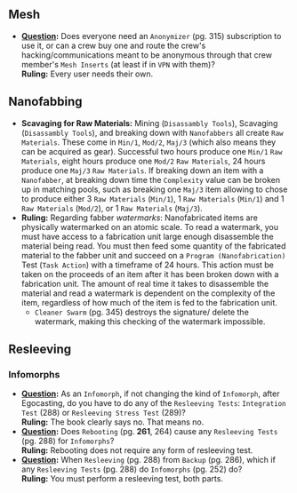 ## Mesh

- **[Question](https://github.com/itteerde/ep2eRules/issues/2):** Does everyone need an `Anonymizer` (pg. 315) subscription to use it, or can a crew buy one and route the crew's hacking/communications meant to be anonymous through that crew member's `Mesh Inserts` (at least if in `VPN` with them)? <br/>
  **Ruling:** Every user needs their own.


## Nanofabbing

- **Scavaging for Raw Materials:** Mining (`Disassambly Tools`), Scavaging (`Disassambly Tools`), and breaking down with `Nanofabbers` all create `Raw Materials`. These come in `Min/1`, `Mod/2`, `Maj/3` (which also means they can be acquired as gear). Successful two hours produce one `Min/1` `Raw Materials`, eight hours produce one `Mod/2` `Raw Materials`,  24 hours produce one `Maj/3` `Raw Materials`. If breaking down an item with a `Nanofabber`, at breaking down time the `Complexity` value can be broken up in matching pools, such as breaking one `Maj/3` item allowing to chose to produce either 3 `Raw Materials` (`Min/1`), 1 `Raw Materials` (`Min/1`) and 1 `Raw Materials` (`Mod/2`), or 1 `Raw Materials` (`Maj/3`).
- **Ruling:** Regarding fabber *watermarks*: Nanofabricated items are physically watermarked on an atomic scale. To read a watermark, you must have access to a fabrication unit large enough disassemble the material being read. You must then feed some quantity of the fabricated material to the fabber unit and succeed on a `Program (Nanofabrication)` Test (`Task Action`) with a timeframe of 24 hours. This action must be taken on the proceeds of an item after it has been broken down with a fabrication unit. The amount of real time it takes to disassemble the material and read a watermark is dependent on the complexity of the item, regardless of how much of the item is fed to the fabrication unit.
  - `Cleaner Swarm` (pg. 345) destroys the signature/ delete the watermark, making this checking of the watermark impossible.


## Resleeving

### Infomorphs
- **[Question](https://github.com/itteerde/ep2eRules/issues/1):** As an `Infomorph`, if not changing the kind of `Infomorph`, after Egocasting, do you have to do any of the `Resleeving Tests`: `Integration Test` (288) or `Resleeving Stress Test` (289)? <br/>
  **Ruling:** The book clearly says no. That means no.
- **[Question](https://github.com/itteerde/ep2eRules/issues/3):** Does `Rebooting` (pg. **261**, 264) cause any `Resleeving Tests` (pg. 288) for `Infomorphs`?<br/>
  **Ruling:** Rebooting does not require any form of resleeving test.
- **[Question](https://github.com/itteerde/ep2eRules/issues/4):** When `Resleeving` (pg. 288) from `Backup` (pg. 286), which if any `Resleeving Tests` (pg. 288) do `Infomorphs` (pg. 252) do?<br/>
  **Ruling:** You must perform a resleeving test, both parts.
